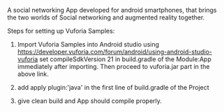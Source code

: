 A social networking App developed for android smartphones, that brings the two worlds of Social networking and augmented reality together.



Steps for setting up Vuforia Samples:
1. Import Vuforia Samples into Android studio using  
https://developer.vuforia.com/forum/android/using-android-studio-vuforia
set compileSdkVersion 21  in build.gradle of the Module:App  immediately after importing. Then proceed to vuforia.jar part in the above link.


2. add
apply plugin:'java' 
in the first line of build.gradle of the Project

3. give clean build and App should compile properly.
